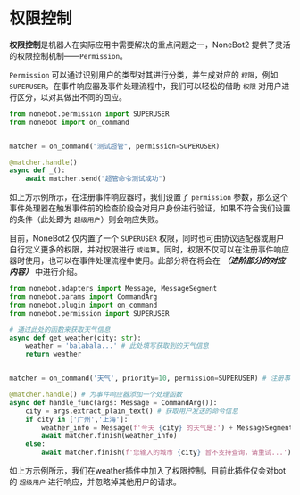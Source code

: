 # 权限控制

**权限控制**是机器人在实际应用中需要解决的重点问题之一，NoneBot2 提供了灵活的权限控制机制——`Permission`。

`Permission` 可以通过识别用户的类型对其进行分类，并生成对应的 `权限`，例如 `SUPERUSER`。在事件响应器及事件处理流程中，我们可以轻松的借助 `权限` 对用户进行区分，以对其做出不同的回应。

```python
from nonebot.permission import SUPERUSER
from nonebot import on_command


matcher = on_command("测试超管", permission=SUPERUSER)

@matcher.handle()
async def _():
    await matcher.send("超管命令测试成功")
```

如上方示例所示，在注册事件响应器时，我们设置了 `permission` 参数，那么这个事件处理器在触发事件前的检查阶段会对用户身份进行验证，如果不符合我们设置的条件（此处即为 `超级用户`）则会响应失败。

<!-- TODO: 这里补充超级用户的链接 -->

目前，NoneBot2 仅内置了一个 `SUPERUSER` 权限，同时也可由协议适配器或用户自行定义更多的权限，并对权限进行 `或运算`。同时，权限不仅可以在注册事件响应器时使用，也可以在事件处理流程中使用。此部分将在将会在 ***（进阶部分的对应内容）*** 中进行介绍。

<!-- TODO: 补充进阶内容的链接 -->

```python title=weather.py
from nonebot.adapters import Message, MessageSegment
from nonebot.params import CommandArg
from nonebot.plugin import on_command
from nonebot.permission import SUPERUSER

# 通过此处的函数来获取天气信息
async def get_weather(city: str):
    weather = 'balabala...' # 此处填写获取到的天气信息
    return weather


matcher = on_command('天气', priority=10, permission=SUPERUSER) # 注册事件响应器

@matcher.handle() # 为事件响应器添加一个处理函数
async def handle_func(args: Message = CommandArg()):
    city = args.extract_plain_text() # 获取用户发送的命令信息
    if city in ['广州','上海']:
        weather_info = Message(f'今天 {city} 的天气是:') + MessageSegment.text(await get_weather(city=city)) # 拼接回复消息
        await matcher.finish(weather_info)
    else:
        await matcher.finish(f'您输入的城市 {city} 暂不支持查询，请重试...')
```

如上方示例所示，我们在weather插件中加入了权限控制，目前此插件仅会对bot的 `超级用户` 进行响应，并忽略掉其他用户的请求。

